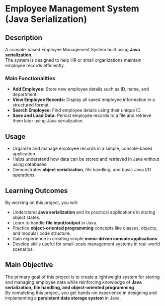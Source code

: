 # Employee Management System (Java Serialization)

## Description
A console-based Employee Management System built using **Java serialization**.  
The system is designed to help HR or small organizations maintain employee records efficiently.  

### Main Functionalities
- **Add Employee:** Store new employee details such as ID, name, and department.  
- **View Employee Records:** Display all saved employee information in a structured format.  
- **Search Employee:** Find employee details using their unique ID.  
- **Save and Load Data:** Persist employee records to a file and retrieve them later using Java serialization.  

## Usage
- Organize and manage employee records in a simple, console-based application.  
- Helps understand how data can be stored and retrieved in Java without using databases.  
- Demonstrates **object serialization**, file handling, and basic Java I/O operations.  

## Learning Outcomes
By working on this project, you will:  
- Understand **Java serialization** and its practical applications in storing object states.  
- Learn to handle **file input/output** in Java.  
- Practice **object-oriented programming** concepts like classes, objects, and modular code structure.  
- Gain experience in creating simple **menu-driven console applications**.  
- Develop skills useful for small-scale management systems in real-world scenarios.  

## Main Objective
The primary goal of this project is to create a lightweight system for storing and managing employee data while reinforcing knowledge of **Java serialization, file handling, and object-oriented programming**.  
By completing this project, you get hands-on experience in designing and implementing a **persistent data storage system** in Java.  

